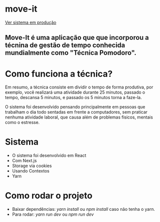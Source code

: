 # move-it

[Ver sistema em produção](https://mexase-rho.vercel.app/)

## Move-It é uma aplicação que que incorporou a técnina de gestão de tempo conhecida mundialmente como "Técnica Pomodoro".

# Como funciona a técnica?

Em resumo, a técnica consiste em dividir o tempo de forma produtiva, por exemplo, você realizará uma atividade durante 25 minutos, passado o tempo, descansa 5 minutos,
e passado os 5 minutos torna a faze-la.

O sistema foi desenvolvido pensando principalmente em pessoas que trabalham o dia todo sentadas em frente a computadores, sem praticar nenhuma atividade laboral, que causa além de
problemas fisicos, mentais como o estresse.

# Sistema

- O sistema foi desenvolvido em React
- Com Next.js
- Storage via cookies
- Usando Contextos
- Yarn

# Como rodar o projeto

- Baixar dependências: <i>yarn install</i> ou <i>npm install</i> caso não tenha o yarn.
- Para rodar: <i>yarn run dev</i> ou <i>npm run dev</i>
